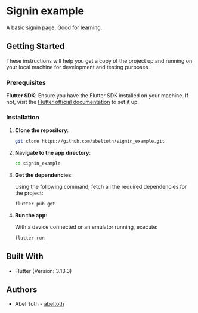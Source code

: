 # Signin example
A basic signin page. Good for learning.

## Getting Started
These instructions will help you get a copy of the project up and running on your local machine for development and testing purposes.

### Prerequisites
**Flutter SDK**: Ensure you have the Flutter SDK installed on your machine. If not, visit the [Flutter official documentation](https://flutter.dev/docs/get-started/install) to set it up.

### Installation

1. **Clone the repository**:

    ```bash
    git clone https://github.com/abeltoth/signin_example.git
    ```

2. **Navigate to the app directory**:

    ```bash
    cd signin_example
    ```

3. **Get the dependencies**:

    Using the following command, fetch all the required dependencies for the project:

    ```bash
    flutter pub get
    ```

4. **Run the app**:

    With a device connected or an emulator running, execute:

    ```bash
    flutter run
    ```

## Built With
- Flutter (Version: 3.13.3)

## Authors
- Abel Toth - [abeltoth](https://github.com/abeltoth)
